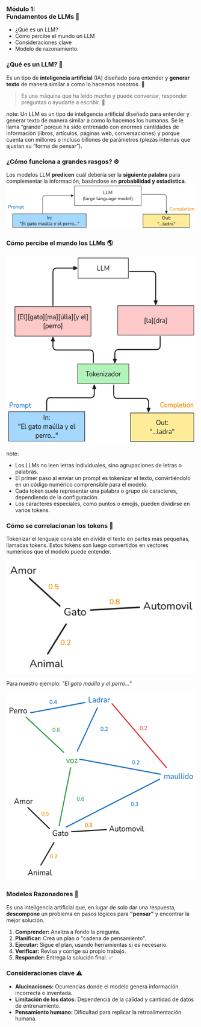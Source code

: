 ### Módulo 1:<br> Fundamentos de LLMs 🚀

- ¿Qué es un LLM? <!-- .element: class="fragment" -->
- Cómo percibe el mundo un LLM <!-- .element: class="fragment" -->
- Consideraciones clave <!-- .element: class="fragment" -->
- Modelo de razonamiento <!-- .element: class="fragment" -->


### ¿Qué es un LLM? 🤖

Es un tipo de **inteligencia artificial** (IA) diseñado para entender y **generar texto** de manera similar a como lo hacemos nosotros. 🧠

> Es una máquina que ha leído mucho y puede conversar, responder preguntas o ayudarte a escribir. 💬
<!--  .element: class="fragment" -->

note: Un LLM es un tipo de inteligencia artificial diseñado para entender y generar texto de manera similar a como lo hacemos los humanos. Se le llama “grande” porque ha sido entrenado con enormes cantidades de información (libros, artículos, páginas web, conversaciones) y porque cuenta con millones o incluso billones de parámetros (piezas internas que ajustan su “forma de pensar”).


### ¿Cómo funciona a grandes rasgos? ⚙️
Los modelos LLM **predicen** cuál debería ser la **siguiente palabra** para complementar la información, basándose en **probabilidad y estadística**.
![Diagrama base de un LLM](./assets/images/module-1/llm-base.png)
<!--  .element: class="fragment" -->


### Cómo percibe el mundo los LLMs 🌎

<img src="./assets/images/module-1/tokenizer.png" alt="Tokenizador" style="height:500px" />

note:
* Los LLMs no leen letras individuales, sino agrupaciones de letras o palabras.
* El primer paso al enviar un prompt es tokenizar el texto, convirtiéndolo en un código numérico comprensible para el modelo.
* Cada token suele representar una palabra o grupo de caracteres, dependiendo de la configuración.
* Los caracteres especiales, como puntos o emojis, pueden dividirse en varios tokens.


### Cómo se correlacionan los tokens 🔗

Tokenizar el lenguaje consiste en dividir el texto en partes más pequeñas, llamadas tokens. Estos tokens son luego convertidos en vectores numéricos que el modelo puede entender.

![vectorización simple](./assets/images/module-1/vectorizacion-simple.png)
<!--  .element: class="fragment" -->


Para nuestro ejemplo: *"El gato maúlla y el perro..."*

<img src="./assets/images/module-1/vectorizacion-example.png" alt="vectorización example" style="height:500px" />


### Modelos Razonadores 🧩

Es una inteligencia artificial que, en lugar de solo dar una respuesta, **descompone** un problema en pasos lógicos para **"pensar"** y encontrar la mejor solución.


1. **Comprender:** Analiza a fondo la pregunta.
2. **Planificar:** Crea un plan o "cadena de pensamiento".
3. **Ejecutar:** Sigue el plan, usando herramientas si es necesario.
4. **Verificar:** Revisa y corrige su propio trabajo.
5. **Responder:** Entrega la solución final. ✅



### Consideraciones clave ⚠️

- **Alucinaciones:** Ocurrencias donde el modelo genera información incorrecta o inventada.
- **Limitación de los datos:** Dependencia de la calidad y cantidad de datos de entrenamiento.
- **Pensamiento humano:** Dificultad para replicar la retroalimentación humana.
